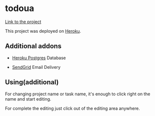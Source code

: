 # todoua

[Link to the project](http://todoua.herokuapp.com)

This project was deployed on [Heroku](https://www.heroku.com).

## Additional addons

  * [Heroku Postgres](https://elements.heroku.com/addons/postgres) Database
    
  * [SendGrid](https://elements.heroku.com/addons/sendgrid) Email Delivery

## Using(additional)

For changing project name or task name, it's enough to click right on the name and start editing.

For complete the editing just click out of the editing area anywhere.
